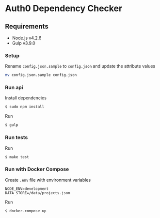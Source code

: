 # Auth0 Dependency Checker

## Requirements
- Node.js v4.2.6
- Gulp v3.9.0

### Setup

Rename `config.json.sample` to `config.json` and update the attribute values
```bash
mv config.json.sample config.json
```

### Run api

Install dependencies
```sh
$ sudo npm install
```

Run
```sh
$ gulp
```

### Run tests

Run
```sh
$ make test
```

### Run with Docker Compose

Create `.env` file with environment variables
```
NODE_ENV=development
DATA_STORE=/data/projects.json
```

Run
```sh
$ docker-compose up
```
